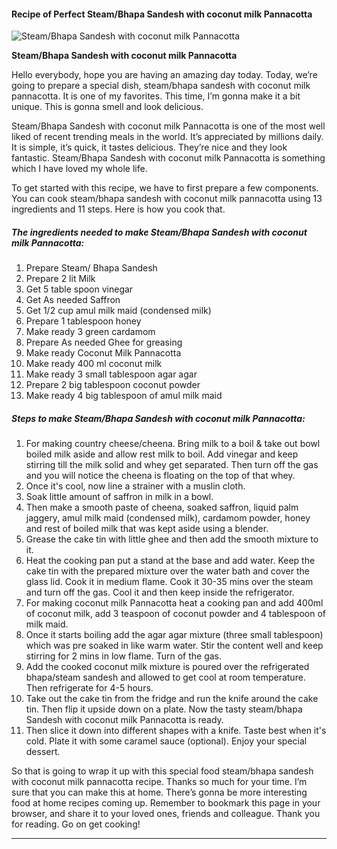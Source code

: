             

#### Recipe of Perfect Steam/Bhapa Sandesh with coconut milk Pannacotta

![Steam/Bhapa Sandesh with coconut milk Pannacotta](https://img-global.cpcdn.com/recipes/621b318c54269f2c/751x532cq70/steambhapa-sandesh-with-coconut-milk-pannacotta-recipe-main-photo.jpg)

**Steam/Bhapa Sandesh with coconut milk Pannacotta**

Hello everybody, hope you are having an amazing day today. Today, we’re going to prepare a special dish, steam/bhapa sandesh with coconut milk pannacotta. It is one of my favorites. This time, I’m gonna make it a bit unique. This is gonna smell and look delicious.

Steam/Bhapa Sandesh with coconut milk Pannacotta is one of the most well liked of recent trending meals in the world. It’s appreciated by millions daily. It is simple, it’s quick, it tastes delicious. They’re nice and they look fantastic. Steam/Bhapa Sandesh with coconut milk Pannacotta is something which I have loved my whole life.

To get started with this recipe, we have to first prepare a few components. You can cook steam/bhapa sandesh with coconut milk pannacotta using 13 ingredients and 11 steps. Here is how you cook that.

##### The ingredients needed to make Steam/Bhapa Sandesh with coconut milk Pannacotta:

1.  Prepare Steam/ Bhapa Sandesh
2.  Prepare 2 lit Milk
3.  Get 5 table spoon vinegar
4.  Get As needed Saffron
5.  Get 1/2 cup amul milk maid (condensed milk)
6.  Prepare 1 tablespoon honey
7.  Make ready 3 green cardamom
8.  Prepare As needed Ghee for greasing
9.  Make ready Coconut Milk Pannacotta
10.  Make ready 400 ml coconut milk
11.  Make ready 3 small tablespoon agar agar
12.  Prepare 2 big tablespoon coconut powder
13.  Make ready 4 big tablespoon of amul milk maid

##### Steps to make Steam/Bhapa Sandesh with coconut milk Pannacotta:

1.  For making country cheese/cheena. Bring milk to a boil & take out bowl boiled milk aside and allow rest milk to boil. Add vinegar and keep stirring till the milk solid and whey get separated. Then turn off the gas and you will notice the cheena is floating on the top of that whey.
2.  Once it's cool, now line a strainer with a muslin cloth.
3.  Soak little amount of saffron in milk in a bowl.
4.  Then make a smooth paste of cheena, soaked saffron, liquid palm jaggery, amul milk maid (condensed milk), cardamom powder, honey and rest of boiled milk that was kept aside using a blender.
5.  Grease the cake tin with little ghee and then add the smooth mixture to it.
6.  Heat the cooking pan put a stand at the base and add water. Keep the cake tin with the prepared mixture over the water bath and cover the glass lid. Cook it in medium flame. Cook it 30-35 mins over the steam and turn off the gas. Cool it and then keep inside the refrigerator.
7.  For making coconut milk Pannacotta heat a cooking pan and add 400ml of coconut milk, add 3 teaspoon of coconut powder and 4 tablespoon of milk maid.
8.  Once it starts boiling add the agar agar mixture (three small tablespoon) which was pre soaked in like warm water. Stir the content well and keep stirring for 2 mins in low flame. Turn of the gas.
9.  Add the cooked coconut milk mixture is poured over the refrigerated bhapa/steam sandesh and allowed to get cool at room temperature. Then refrigerate for 4-5 hours.
10.  Take out the cake tin from the fridge and run the knife around the cake tin. Then flip it upside down on a plate. Now the tasty steam/bhapa Sandesh with coconut milk Pannacotta is ready.
11.  Then slice it down into different shapes with a knife. Taste best when it's cold. Plate it with some caramel sauce (optional). Enjoy your special dessert.

So that is going to wrap it up with this special food steam/bhapa sandesh with coconut milk pannacotta recipe. Thanks so much for your time. I’m sure that you can make this at home. There’s gonna be more interesting food at home recipes coming up. Remember to bookmark this page in your browser, and share it to your loved ones, friends and colleague. Thank you for reading. Go on get cooking!

* * *